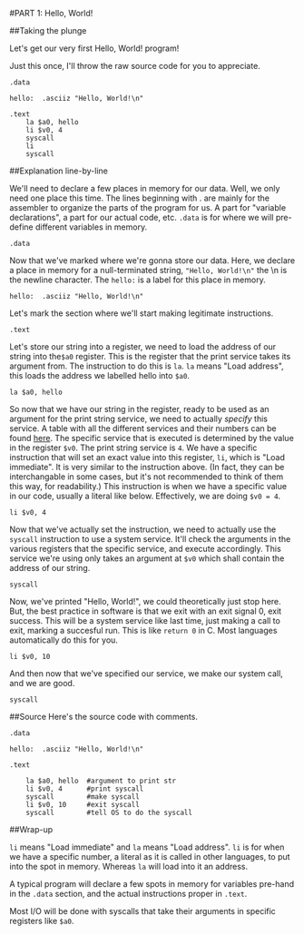 #PART 1: Hello, World!

##Taking the plunge

Let's get our very first Hello, World! program!

Just this once, I'll throw the raw source code for you to appreciate.

    .data
    
    hello:  .asciiz "Hello, World!\n"

    .text
        la $a0, hello
        li $v0, 4
        syscall
        li
        syscall

##Explanation line-by-line

We'll need to declare a few places in memory for our data. Well, we only need
one place this time. The lines beginning with . are mainly for the assembler to
organize the parts of the program for us. A part for "variable declarations", a
part for our actual code, etc.   ``.data`` is for where we will pre-define
different variables in memory.

    .data

Now that we've marked where we're gonna store our data. Here, we declare a 
place in memory for a null-terminated string, ``"Hello, World!\n"`` the \n is
the newline character. The ``hello:`` is a label for this place in memory.

    hello:  .asciiz "Hello, World!\n"

Let's mark the section where we'll start making legitimate instructions.

    .text

Let's store our string into a register, we need to load the address of our
string into the``$a0`` register. This is the register that the print service
takes its argument from. The instruction to do this is ``la``. ``la`` means
"Load address", this loads the address we labelled hello into ``$a0``.

    la $a0, hello

So now that we have our string in the register, ready to be used as an argument
for the print string service, we need to actually *specify* this service. A
table with all the different services and their numbers can be found 
[here](http://courses.missouristate.edu/KenVollmar/mars/Help/SyscallHelp.html).
The specific service that is executed is determined by the value in the
register ``$v0``. The print string service is ``4``. We have a specific
instruction that will set an exact value into this register, ``li``, which is
"Load immediate". It is very similar to the instruction above. (In fact, they
can be interchangable in some cases, but it's not recommended to think of them
this way, for readability.) This instruction is when we have a specific value
in our code, usually a literal like below. Effectively, we are doing
``$v0 = 4``.

    li $v0, 4

Now that we've actually set the instruction, we need to actually use the
``syscall`` instruction to use a system service. It'll check the arguments in
the various registers that the specific service, and execute accordingly. This
service we're using only takes an argument at ``$v0`` which shall contain the
address of our string.

    syscall

Now, we've printed "Hello, World!", we could theoretically just stop here. But,
the best practice in software is that we exit with an exit signal 0, exit
success. This will be a system service like last time, just making a call to
exit, marking a succesful run. This is like ``return 0`` in C. Most languages
automatically do this for you.

    li $v0, 10

And then now that we've specified our service, we make our system call, and we
are good.

    syscall

##Source
Here's the source code with comments.

    .data

    hello:	.asciiz "Hello, World!\n"

    .text

	    la $a0, hello  #argument to print str
	    li $v0, 4      #print syscall
	    syscall        #make syscall
	    li $v0, 10     #exit syscall
	    syscall        #tell OS to do the syscall

##Wrap-up

``li`` means "Load immediate" and ``la`` means "Load address". ``li`` is for
when we have a specific number, a literal as it is called in other languages,
to put into the spot in memory. Whereas ``la`` will load into it an address.

A typical program will declare a few spots in memory for variables pre-hand in
the ``.data`` section, and the actual instructions proper in ``.text``.

Most I/O will be done with syscalls that take their arguments in specific
registers like ``$a0``.
